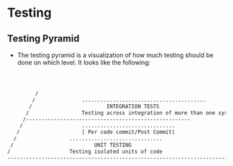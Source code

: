 # Testing

## Testing Pyramid

- The testing pyramid is a visualization of how much testing should be done on which level. It looks like the following:

```xml



         /
        /				........................................
       /						INTEGRATION TESTS
      /                 Testing across integration of more than one system
     /-----------------------------------------------------
    /                   ..............................
   /					| Per code commit/Post Commit|
  /					..............................
 /							UNIT TESTING
/					Testing isolated units of code
--------------------------------------------------------------------------------------------------------------------------------

```